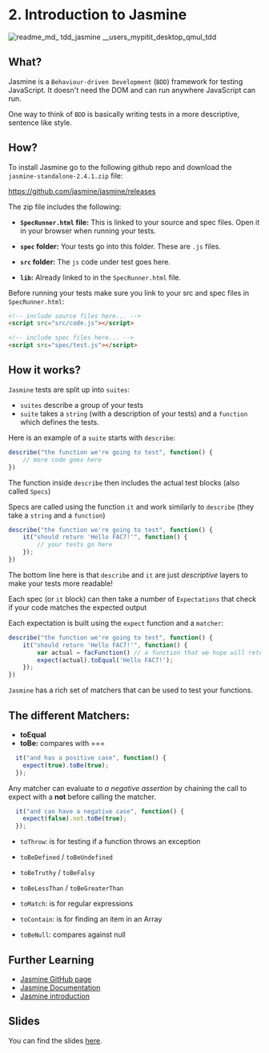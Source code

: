 # 2. Introduction to Jasmine

![readme_md_ _tdd_jasmine_ __users_mypitit_desktop_qmul_tdd](https://cloud.githubusercontent.com/assets/2573931/16177130/7e2a2ef8-361c-11e6-9ec9-171483208e5e.png)

## What?

Jasmine is a `Behaviour-driven Development` (`BDD`) framework for testing JavaScript. It doesn't need the DOM and can run anywhere JavaScript can run.

One way to think of `BDD` is basically writing tests in a more descriptive, sentence like style.

## How?
To install Jasmine go to the following github repo and download the `jasmine-standalone-2.4.1.zip` file:

https://github.com/jasmine/jasmine/releases

The zip file includes the following:

+ **`SpecRunner.html` file:** This is linked to your source and spec files. Open it in your browser when running your tests.

+ **`spec` folder:** Your tests go into this folder. These are `.js` files.

+ **`src` folder:** The `js` code under test goes here.

+ **`lib`:** Already linked to in the `SpecRunner.html` file.

Before running your tests make sure you link to your src and spec files in `SpecRunner.html`:

```html
<!-- include source files here... -->
<script src="src/code.js"></script>

<!-- include spec files here... -->
<script src="spec/test.js"></script>
```

## How it works?
`Jasmine` tests are split up into `suites`:
+ `suites` describe a group of your tests
+ `suite` takes a `string` (with a description of your tests) and a `function` which defines the tests.

Here is an example of a `suite` starts with `describe`:

```javascript
describe("the function we're going to test", function() {
    // more code goes here
})
```

The function inside `describe` then includes the actual test blocks (also called `Specs`)

Specs are called using the function `it` and work similarly to `describe` (they take a `string` and a `function`)

```javascript
describe("the function we're going to test", function() {
    it("should return 'Hello FAC7!'", function() {
        // your tests go here
    });
})
```

The bottom line here is that `describe` and `it` are just *descriptive* layers to make your tests more readable!

Each spec (or `it` block) can then take a number of `Expectations` that check if your code matches the expected output

Each expectation is built using the `expect` function and a `matcher`:

```javascript
describe("the function we're going to test", function() {
    it("should return 'Hello FAC7!'", function() {
        var actual = facFunction() // a function that we hope will return 'Hello FAC7!'
        expect(actual).toEqual('Hello FAC7!');
    });
})
```

`Jasmine` has a rich set of matchers that can be used to test your functions.

## The different Matchers:

+ **toEqual**
+ **toBe:** compares with ===

```javascript
  it("and has a positive case", function() {
    expect(true).toBe(true);
  });
```
Any matcher can evaluate to *a negative assertion* by chaining the call to expect with a **not** before calling the matcher.

```javascript
  it("and can have a negative case", function() {
    expect(false).not.toBe(true);
  });
```

+ `toThrow`: is for testing if a function throws an exception

+ `toBeDefined` / `toBeUndefined`

+ `toBeTruthy` / `toBeFalsy`

+ `toBeLessThan` / `toBeGreaterThan`

+ `toMatch`: is for regular expressions

+ `toContain`: is for finding an item in an Array

+ `toBeNull`: compares against null


## Further Learning
+ [Jasmine GitHub page](https://github.com/jasmine/jasmine)
+ [Jasmine Documentation](http://jasmine.github.io/)
+ [Jasmine introduction](http://jasmine.github.io/2.2/introduction.html)

## Slides
You can find the slides [here]().

